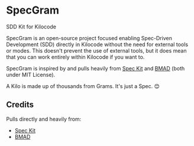 # SpecGram

SDD Kit for Kilocode


SpecGram is an open-source project focused enabling Spec-Driven Development
(SDD) directly in Kilocode without the need for external tools or modes. This
doesn't prevent the use of external tools, but it does mean that you can work
entirely within Kilocode if you want to.

SpecGram is inspired by and pulls heavily from
[Spec Kit](https://github.com/github/spec-kit) and
[BMAD](https://github.com/bmad-code-org/BMAD-METHOD) (both under MIT License).

A Kilo is made up of thousands from Grams. It's just a Spec. 😊

## Credits

Pulls directly and heavily from:

* [Spec Kit](https://github.com/github/spec-kit)
* [BMAD](https://github.com/bmad-code-org/BMAD-METHOD)
